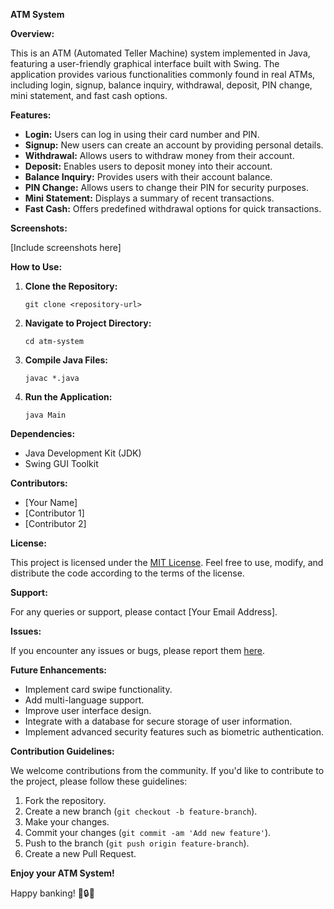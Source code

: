 **ATM System**

**Overview:**

This is an ATM (Automated Teller Machine) system implemented in Java, featuring a user-friendly graphical interface built with Swing. The application provides various functionalities commonly found in real ATMs, including login, signup, balance inquiry, withdrawal, deposit, PIN change, mini statement, and fast cash options.

**Features:**

- **Login:** Users can log in using their card number and PIN.
- **Signup:** New users can create an account by providing personal details.
- **Withdrawal:** Allows users to withdraw money from their account.
- **Deposit:** Enables users to deposit money into their account.
- **Balance Inquiry:** Provides users with their account balance.
- **PIN Change:** Allows users to change their PIN for security purposes.
- **Mini Statement:** Displays a summary of recent transactions.
- **Fast Cash:** Offers predefined withdrawal options for quick transactions.

**Screenshots:**

[Include screenshots here]

**How to Use:**

1. **Clone the Repository:**
   ```
   git clone <repository-url>
   ```
2. **Navigate to Project Directory:**
   ```
   cd atm-system
   ```
3. **Compile Java Files:**
   ```
   javac *.java
   ```
4. **Run the Application:**
   ```
   java Main
   ```

**Dependencies:**

- Java Development Kit (JDK)
- Swing GUI Toolkit

**Contributors:**

- [Your Name]
- [Contributor 1]
- [Contributor 2]

**License:**

This project is licensed under the [MIT License](LICENSE). Feel free to use, modify, and distribute the code according to the terms of the license.

**Support:**

For any queries or support, please contact [Your Email Address].

**Issues:**

If you encounter any issues or bugs, please report them [here](https://github.com/your-username/atm-system/issues).

**Future Enhancements:**

- Implement card swipe functionality.
- Add multi-language support.
- Improve user interface design.
- Integrate with a database for secure storage of user information.
- Implement advanced security features such as biometric authentication.

**Contribution Guidelines:**

We welcome contributions from the community. If you'd like to contribute to the project, please follow these guidelines:

1. Fork the repository.
2. Create a new branch (`git checkout -b feature-branch`).
3. Make your changes.
4. Commit your changes (`git commit -am 'Add new feature'`).
5. Push to the branch (`git push origin feature-branch`).
6. Create a new Pull Request.

**Enjoy your ATM System!**

Happy banking! 🏦🔒🚀
